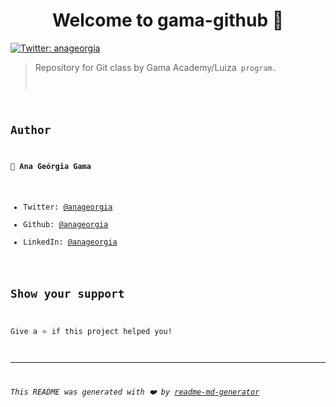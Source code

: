 <h1 align="center">Welcome to gama-github 👋</h1>
<p>
  <a href="https://twitter.com/anageorgia" target="_blank">
    <img alt="Twitter: anageorgia" src="https://img.shields.io/twitter/follow/anageorgia.svg?style=social" />
  </a>
</p>

> Repository for Git class by Gama Academy/Luiza<code> program.

## Author

👤 **Ana Geórgia Gama**

* Twitter: [@anageorgia](https://twitter.com/anageorgia)
* Github: [@anageorgia](https://github.com/anageorgia)
* LinkedIn: [@anageorgia](https://linkedin.com/in/anageorgia)

## Show your support

Give a ⭐️ if this project helped you!

***
_This README was generated with ❤️ by [readme-md-generator](https://github.com/kefranabg/readme-md-generator)_
